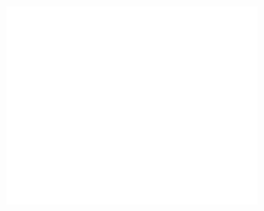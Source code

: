 <div align="center">
	<br>
	<a href="https://www.facebook.com/renz.nevermoree/">
		<img src="header.svg" width="800" height="400" alt="">
	</a>
	<br>
</div>

<br>
<br>
<br>
<br>
<br>
<br>
